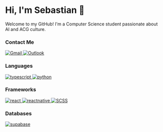 # Hi, I'm Sebastian 👋
Welcome to my GitHub! I'm a Computer Science student passionate about AI and ACG culture.


### Contact Me
<p align="left">
  <a href="mailto:sebastianramli77@gmail.com">
    <img src="https://img.shields.io/badge/Gmail-D14836?style=for-the-badge&logo=gmail&logoColor=white" alt="Gmail"/>
  </a>
  <a href="mailto:dominikus.ramli@binus.ac.id">
    <img src="https://img.shields.io/badge/Outlook-0078D4?style=for-the-badge&logo=microsoft-outlook&logoColor=white" alt="Outlook"/>
  </a>
</p>

### Languages
<a href="https://www.typescriptlang.org/" target="_blank" rel="noreferrer">
  <img src="https://img.shields.io/badge/TypeScript-3178C6?style=for-the-badge&logo=typescript&logoColor=white" alt="typescript" />
</a>
<a href="https://www.python.org" target="_blank" rel="noreferrer">
  <img src="https://img.shields.io/badge/Python-3776AB?style=for-the-badge&logo=python&logoColor=white" alt="python" />
</a>

### Frameworks
<a href="https://reactjs.org/" target="_blank" rel="noreferrer">
  <img src="https://img.shields.io/badge/React-20232A?style=for-the-badge&logo=react&logoColor=61DAFB" alt="react" />
</a>
<a href="https://reactnative.dev" target="_blank" rel="noreferrer">
    <img src="https://img.shields.io/badge/React_Native-20232A?style=for-the-badge&logo=react&logoColor=61DAFB" alt="reactnative" />
  </a>
<a href="https://sass-lang.com/" target="_blank" rel="noreferrer">
    <img src="https://img.shields.io/badge/SCSS-CC6699?style=for-the-badge&logo=sass&logoColor=white" alt="SCSS"/>
</a>


### Databases
<a href="https://supabase.com/" target="_blank" rel="noreferrer">
  <img src="https://img.shields.io/badge/Supabase-3ECF8E?style=for-the-badge&logo=supabase&logoColor=white" alt="supabase" />
</a>



